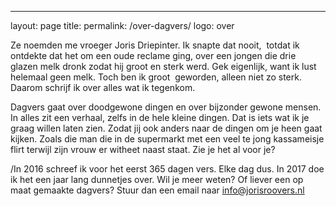 ---
layout: page
title:
permalink: /over-dagvers/
logo: over

Ze noemden me vroeger Joris Driepinter. Ik snapte dat nooit,  totdat ik ontdekte dat het om een oude reclame ging, over een
jongen die drie glazen melk dronk zodat hij groot en sterk werd.
Gek eigenlijk, want ik lust helemaal geen melk. Toch ben ik groot  geworden, alleen niet zo sterk. Daarom schrijf ik over alles wat ik tegenkom.

Dagvers gaat over doodgewone dingen en over bijzonder gewone mensen.
In alles zit een verhaal, zelfs in de hele kleine dingen. Dat is iets
wat ik je graag willen laten zien. Zodat jij ook anders naar de dingen
om je heen gaat kijken. Zoals die man die in de supermarkt met een veel
te jong kassameisje flirt terwijl zijn vrouw er witheet naast staat. Zie je het al voor je?

/In 2016 schreef ik voor het eerst 365 dagen vers. Elke dag dus. In 2017
doe ik het een jaar lang dunnetjes over. Wil je meer weten? Of liever een
op maat gemaakte dagvers? Stuur dan een email naar [info@jorisroovers.nl](mailto:info@jorisroovers.nl)
